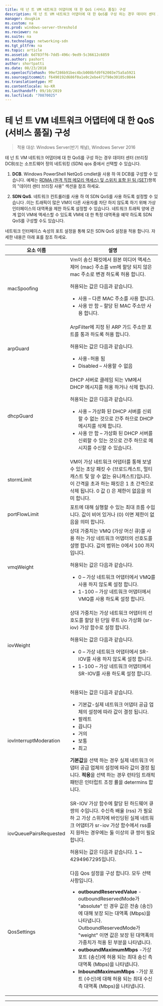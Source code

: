 ```yaml
---
title: 테 넌 트 VM 네트워크 어댑터에 대 한 QoS (서비스 품질) 구성
description: 테 넌 트 VM 네트워크 어댑터에 대 한 QoS를 구성 하는 경우 데이터 센터 브리징 DCB 또는 소프트웨어 정의 네트워킹 SDN qos 중에서 선택할 수 있습니다.
manager: dougkim
ms.custom: na
ms.prod: windows-server-threshold
ms.reviewer: na
ms.suite: na
ms.technology: networking-sdn
ms.tgt_pltfrm: na
ms.topic: article
ms.assetid: 6d783ff6-7dd5-496c-9ed9-5c36612c6859
ms.author: pashort
author: shortpatti
ms.date: 08/23/2018
ms.openlocfilehash: 99ef286b91bec4bcb008bfd9f62003e75a5a5921
ms.sourcegitcommit: f6490192d686f0a1e0c2ebe471f98e30105c0844
ms.translationtype: MT
ms.contentlocale: ko-KR
ms.lasthandoff: 09/10/2019
ms.locfileid: "70870025"
---
```

# <a name="configure-quality-of-service-qos-for-a-tenant-vm-network-adapter"></a>테 넌 트 VM 네트워크 어댑터에 대 한 QoS (서비스 품질) 구성

>적용 대상: Windows Server(반기 채널), Windows Server 2016

테 넌 트 VM 네트워크 어댑터에 대 한 QoS를 구성 하는 경우 데이터 센터 \(브리징 DCB\)또는 소프트웨어 정의 네트워킹 \(SDN\) qos 중에서 선택할 수 있습니다.

1.  **DCB**. Windows PowerShell NetQoS cmdlet을 사용 하 여 DCB를 구성할 수 있습니다. 예제는 [RDMA (원격 직접 메모리 액세스) 및 스위치 포함 된 팀 (SET)](../../../virtualization/hyper-v-virtual-switch/RDMA-and-Switch-Embedded-Teaming.md)항목의 "데이터 센터 브리징 사용" 섹션을 참조 하세요.

2.  **SDN QoS**. 네트워크 컨트롤러를 사용 하 여 SDN QoS를 사용 하도록 설정할 수 있습니다 .이는 트래픽이 많은 VM이 다른 사용자를 차단 하지 않도록 하기 위해 가상 인터페이스의 대역폭을 제한 하도록 설정할 수 있습니다.  네트워크 트래픽 양에 관계 없이 VM에 액세스할 수 있도록 VM에 대 한 특정 대역폭을 예약 하도록 SDN QoS를 구성할 수도 있습니다.  

네트워크 인터페이스 속성의 포트 설정을 통해 모든 SDN QoS 설정을 적용 합니다. 자세한 내용은 아래 표를 참조 하세요.

|요소 이름|설명|
|------------|-----------| 
|macSpoofing| Vm이 송신 패킷에서 원본 미디어 액세스 제어 \(mac\) 주소를 vm에 할당 되지 않은 mac 주소로 변경 하도록 허용 합니다.<p>허용되는 값은 다음과 같습니다.<ul><li>사용 – 다른 MAC 주소를 사용 합니다.</li><li>사용 안 함 – 할당 된 MAC 주소만 사용 합니다.</li></ul>|
|arpGuard| ArpFilter에 지정 된 ARP 가드 주소만 포트를 통과 하도록 허용 합니다.<p>허용되는 값은 다음과 같습니다.<ul><li>사용-허용 됨</li><li>Disabled – 사용할 수 없음</li></ul>|
|dhcpGuard| DHCP 서버로 클레임 되는 VM에서 DHCP 메시지를 허용 하거나 삭제 합니다. <p>허용되는 값은 다음과 같습니다.<ul><li>사용 – 가상화 된 DHCP 서버를 신뢰할 수 없는 것으로 간주 하므로 DHCP 메시지를 삭제 합니다.</li><li>사용 안 함 – 가상화 된 DHCP 서버를 신뢰할 수 있는 것으로 간주 하므로 메시지를 수신할 수 있습니다.</li></ul>|
|stormLimit| VM이 가상 네트워크 어댑터를 통해 보낼 수 있는 초당 패킷 수 (브로드캐스트, 멀티 캐스트 및 알 수 없는 유니캐스트)입니다. 이 간격을 초과 하는 패킷은 1 초 간격으로 삭제 됩니다. 0 값 \(\) 은 제한이 없음을 의미 합니다.|
|portFlowLimit| 포트에 대해 실행할 수 있는 최대 흐름 수입니다. 값이 비어 있거나 \(0\) 이면 제한이 없음을 의미 합니다. |
|vmqWeight| 상대 가중치는 VMQ (가상 머신 큐)를 사용 하는 가상 네트워크 어댑터의 선호도를 설명 합니다. 값의 범위는 0에서 100 까지입니다.<p>허용되는 값은 다음과 같습니다.<ul><li>0 – 가상 네트워크 어댑터에서 VMQ를 사용 하지 않도록 설정 합니다.</li><li>1-100 – 가상 네트워크 어댑터에서 VMQ를 사용 하도록 설정 합니다.</li></ul>|
|iovWeight| 상대 가중치는 가상 네트워크 어댑터의 선호도를 할당 된 단일 루트 i/o 가상화 \(sr-iov\) 가상 함수로 설정 합니다. <p>허용되는 값은 다음과 같습니다.<ul><li>0 – 가상 네트워크 어댑터에서 SR-IOV를 사용 하지 않도록 설정 합니다.</li><li>1-100 – 가상 네트워크 어댑터에서 SR-IOV를 사용 하도록 설정 합니다.</li></ul>|
|iovInterruptModeration|<p>허용되는 값은 다음과 같습니다.<ul><li>기본값-실제 네트워크 어댑터 공급 업체의 설정에 따라 값이 결정 됩니다.</li><li>팔레트 </li><li>끕니다 </li><li>거의</li><li>보통</li><li>최고</li></ul><p>**기본값**을 선택 하는 경우 실제 네트워크 어댑터 공급 업체의 설정에 따라 값이 결정 됩니다.  **적응**을 선택 하는 경우 런타임 트래픽 패턴은 인터럽트 조정 률을 determins 합니다.|
|iovQueuePairsRequested| SR-IOV 가상 함수에 할당 된 하드웨어 큐 쌍의 수입니다. 수신측 배율 \(rss\) 가 필요 하 고 가상 스위치에 바인딩된 실제 네트워크 어댑터가 sr-iov 가상 함수에서 rss를 지 원하는 경우에는 둘 이상의 큐 쌍이 필요 합니다. <p>허용되는 값은 다음과 같습니다. 1 ~ 4294967295입니다.|
|QosSettings| 다음 Qos 설정을 구성 합니다. 모두 선택 사항입니다. <ul><li>**outboundReservedValue** -outboundReservedMode가 "absolute" 인 경우 값은 전송 (송신)에 대해 보장 되는 대역폭 (Mbps)을 나타냅니다. OutboundReservedMode가 "weight" 이면 값은 보장 된 대역폭의 가중치가 적용 된 부분을 나타냅니다.</li><li>**outboundMaximumMbps** -가상 포트 (송신)에 허용 되는 최대 송신 측 대역폭 (Mbps)을 나타냅니다.</li><li>**InboundMaximumMbps** -가상 포트 (수신)에 대해 허용 되는 최대 수신 측 대역폭 (Mbps)을 나타냅니다.</li></ul> |

---